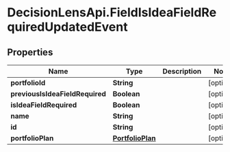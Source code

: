 # DecisionLensApi.FieldIsIdeaFieldRequiredUpdatedEvent

## Properties
Name | Type | Description | Notes
------------ | ------------- | ------------- | -------------
**portfolioId** | **String** |  | [optional] 
**previousIsIdeaFieldRequired** | **Boolean** |  | [optional] 
**isIdeaFieldRequired** | **Boolean** |  | [optional] 
**name** | **String** |  | [optional] 
**id** | **String** |  | [optional] 
**portfolioPlan** | [**PortfolioPlan**](PortfolioPlan.md) |  | [optional] 


